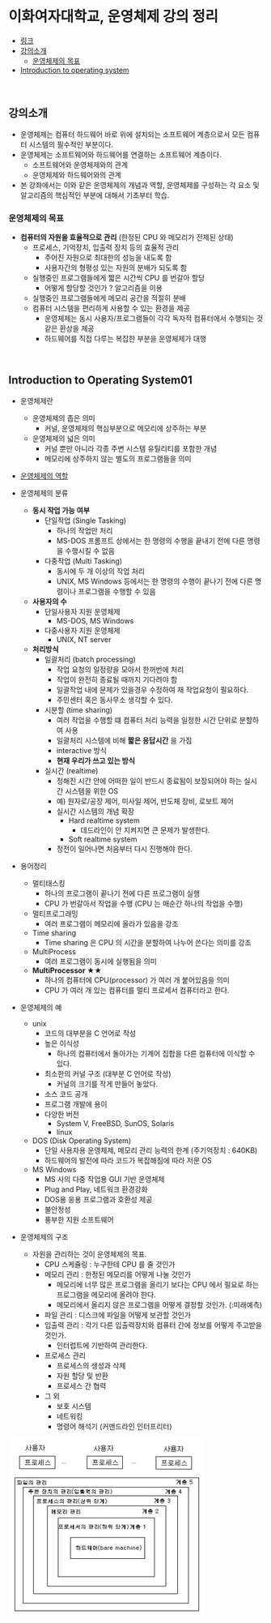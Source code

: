 # 이화여자대학교, 운영체제 강의 정리
* [링크](http://www.kocw.net/home/search/kemView.do?kemId=1046323)
* [강의소개](#강의소개)
    * [운영체제의 목표](#goal)
* [Introduction to operating system](#introduction-to-operating-system)

<BR>

## 강의소개
* 운영체제는 컴퓨터 하드웨어 바로 위에 설치되는 소프트웨어 계층으로서 모든 컴퓨터 시스템의 필수적인 부분이다. 
* 운영체제는 소프트웨어와 하드웨어를 연결하는 소프트웨어 계층이다.
    * 소프트웨어와 운영체제와의 관계
    * 운영체제와 하드웨어와의 관계
* 본 강좌에서는 이와 같은 운영체제의 개념과 역할, 운영체제를 구성하는 각 요소 및 알고리즘의 핵심적인 부분에 대해서 기초부터 학습.

### <a id="goal"></a>운영체제의 목표
* __컴퓨터의 자원을 효율적으로 관리__ (한정된 CPU 와 메모리가 전제된 상태)
    * 프로세스, 기억장치, 입출력 장치 등의 효율적 관리
        * 주어진 자원으로 최대한의 성능을 내도록 함
        * 사용자간의 형평성 있는 자원의 분배가 되도록 함
    * 실행중인 프로그램들에게 짧은 시간씩 CPU 를 번갈아 할당
        * 어떻게 할당할 것인가 ? 알고리즘을 이용
    * 실행중인 프로그램들에게 메모리 공간을 적절히 분배
    * 컴퓨터 시스템을 편리하게 사용할 수 있는 환경을 제공
        * 운영체제는 동시 사용자/프로그램들이 각각 독자적 컴퓨터에서 수행되는 것 같은 환상을 제공
        * 하드웨어를 직접 다루는 복잡한 부분을 운영체제가 대행

<BR>

## <a id="introduction-to-operating-system"></a>Introduction to Operating System01
* 운영체제란 
    * 운영체제의 좁은 의미
        * 커널, 운영체제의 핵심부분으로 메모리에 상주하는 부분
    * 운영체제의 넓은 의미
        * 커널 뿐만 아니라 각종 주변 시스템 유틸리티를 포함한 개념
        * 메모리에 상주하지 않는 별도의 프로그램들을 의미
   

 * [운영체제의 역할](#goal)
 * 운영체제의 분류
    * __동시 작업 가능 여부__
        * 단일작업 (Single Tasking)
            * 하나의 작업만 처리
            * MS-DOS 프롬프트 상에서는 한 명령의 수행을 끝내기 전에 다른 명령을 수행시킬 수 없음
        * 다중작업 (Multi Tasking)
            * 동시에 두 개 이상의 작업 처리
            * UNIX, MS Windows 등에서는 한 명령의 수행이 끝나기 전에 다른 명령이나 프로그램을 수행할 수 있음
    * __사용자의 수__
        * 단일사용자 지원 운영체제
            * MS-DOS, MS Windows
        * 다중사용자 지원 운영체제
            * UNIX, NT server
    * __처리방식__
        * 일괄처리 (batch processing)
            * 작업 요청의 일정량을 모아서 한꺼번에 처리
            * 작업이 완전히 종료될 때까지 기다려야 함
            * 일괄작업 내에 문제가 있을경우 수정하여 재 작업요청이 필요하다.
            * 주민센터 혹은 동사무소 생각할 수 있다.
        * 시분할 (time sharing)
            * 여러 작업을 수행할 떄 컴퓨터 처리 능력을 일정한 시간 단위로 분할하여 사용
            * 일괄처리 시스템에 비해 __짧은 응답시간__ 을 가짐
            * interactive 방식
            * __현재 우리가 쓰고 있는 방식__
        * 실시간 (realtime)
            * 정해진 시간 안에 어떠한 일이 반드시 종료됨이 보장되어야 하는 실시간 시스템을 위한 OS
            * 예) 원자로/공장 제어, 미사일 제어, 반도체 장비, 로보트 제어
            * 실시간 시스템의 개념 확장
                * Hard realtime system
                    * 데드라인이 안 지켜지면 큰 문제가 발생한다.
                * Soft realtime system 
            * 정전이 일어나면 처음부터 다시 진행해야 한다.

* 용어정리
    * 멀티태스킹
        * 하나의 프로그램이 끝나기 전에 다른 프로그램이 실행
        * CPU 가 번갈아서 작업을 수행 (CPU 는 매순간 하나의 작업을 수행)
    * 멀티프로그래밍 
        * 여러 프로그램이 메모리에 올라가 있음을 강조
    * Time sharing
        * Time sharing 은 CPU 의 시간을 분할하여 나누어 쓴다는 의미를 강조
    * MultiProcess
        * 여러 프로그램이 동시에 실행됨을 의미
    * __MultiProcessor ★★__
        * 하나의 컴퓨터에 CPU(processor) 가 여러 개 붙어있음을 의미
        * CPU 가 여러 개 있는 컴퓨터를 멀티 프로세서 컴퓨터라고 한다.

* 운영체제의 예
    * unix
        * 코드의 대부분을 C 언어로 작성
        * 높은 이식성
            * 하나의 컴퓨터에서 돌아가는 기계어 집합을 다른 컴퓨터에 이식할 수 있다.
        * 최소한의 커널 구조 (대부분 C 언어로 작성)
            * 커널의 크기를 작게 만들어 놓았다.
        * 소스 코드 공개
        * 프로그램 개발에 용이
        * 다양한 버전
            * System V, FreeBSD, SunOS, Solaris
            * linux
    * DOS (Disk Operating System)
        * 단일 사용자용 운영체제, 메모리 관리 능력의 한계 (주기억장치 : 640KB)
        * 하드웨어의 발전에 따라 코드가 복잡해짐에 따라 저문 OS 
    * MS Windows
        * MS 사의 다중 작업용 GUI 기반 운영체제
        * Plug and Play, 네트워크 환경강화
        * DOS용 응용 프로그램과 호환성 제공
        * 불안정성
        * 풍부한 지원 소프트웨어

* 운영체제의 구조
    * 자원을 관리하는 것이 운영체제의 목표.
        * CPU 스케쥴링 : 누구한테 CPU 를 줄 것인가
        * 메모리 관리 : 한정된 메모리를 어떻게 나눌 것인가
            * 메모리에 너무 많은 프로그램을 올리기 보다는 CPU 에서 필요로 하는 프로그램을 메모리에 올려야 한다.
            * 메모리에서 올리지 않은 프로그램을 어떻게 결정할 것인가. (:미래예측)
        * 파일 관리 : 디스크에 파일을 어떻게 보관할 것인가
        * 입출력 관리 : 각기 다른 입출력장치와 컴퓨터 간에 정보를 어떻게 주고받을 것인가.
            * 인터럽트에 기반하여 관리한다.
        * 프로세스 관리
            * 프로세스의 생성과 삭제
            * 자원 할당 및 반환
            * 프로세스 간 협력
        * 그 외
            * 보호 시스템
            * 네트워킹
            * 명령어 해석기 (커맨드라인 인터프리터)
            
<img src="https://github.com/pasudo123/SoftwareZeroToALL/blob/master/Image/2020-09-21_os-structure.png" />